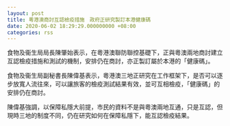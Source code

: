 ```yaml
---
layout: post
title: 粵港澳商討互認檢疫措施　政府正研究製訂本港健康碼
date: 2020-06-02 18:29:29.000000000 +08:00
categories: rss
---
```


食物及衞生局局長陳肇始表示，在粵港澳聯防聯控基礎下，正與粵澳兩地商討建立互認檢疫措施和測試的機制，安排仍在商討，亦正製訂屬於本港的「健康碼」。

食物及衞生局副秘書長陳偉基表示，粵港澳三地正研究在工作框架下，是否可以逐步放寬人流往來，可以讓旅客的檢疫測試結果有效，並可互相檢疫，「健康碼」的安排仍在商討。

陳偉基強調，以保障私隱大前提，市民的資料不是與粵澳兩地互通，只是互認，但現時三地的制度不同，仍在研究如何在保障私隱下，能互認檢疫結果。

